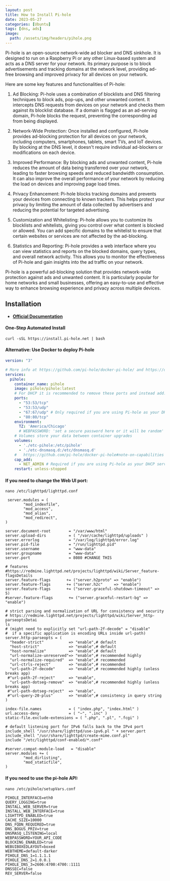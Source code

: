 ```yaml
---
layout: post
title: How to Install Pi-hole
date: 2023-05-27
categories: [Ubuntu]
tags: [dns, ads]
image:
  path: /assets/img/headers/pihole.png
---
```


Pi-hole is an open-source network-wide ad blocker and DNS sinkhole. It is designed to run on a Raspberry Pi or any other Linux-based system and acts as a DNS server for your network. Its primary purpose is to block advertisements and tracking domains at the network level, providing ad-free browsing and improved privacy for all devices on your network.

Here are some key features and functionalities of Pi-hole:

1. Ad Blocking: Pi-hole uses a combination of blocklists and DNS filtering techniques to block ads, pop-ups, and other unwanted content. It intercepts DNS requests from devices on your network and checks them against its blocklist database. If a domain is flagged as an ad-serving domain, Pi-hole blocks the request, preventing the corresponding ad from being displayed.

2. Network-Wide Protection: Once installed and configured, Pi-hole provides ad-blocking protection for all devices on your network, including computers, smartphones, tablets, smart TVs, and IoT devices. By blocking at the DNS level, it doesn't require individual ad-blockers or modifications on each device.

3. Improved Performance: By blocking ads and unwanted content, Pi-hole reduces the amount of data being transferred over your network, leading to faster browsing speeds and reduced bandwidth consumption. It can also improve the overall performance of your network by reducing the load on devices and improving page load times.

4. Privacy Enhancement: Pi-hole blocks tracking domains and prevents your devices from connecting to known trackers. This helps protect your privacy by limiting the amount of data collected by advertisers and reducing the potential for targeted advertising.

5. Customization and Whitelisting: Pi-hole allows you to customize its blocklists and whitelists, giving you control over what content is blocked or allowed. You can add specific domains to the whitelist to ensure that certain websites or services are not affected by the ad-blocking.

6. Statistics and Reporting: Pi-hole provides a web interface where you can view statistics and reports on the blocked domains, query types, and overall network activity. This allows you to monitor the effectiveness of Pi-hole and gain insights into the ad traffic on your network.

Pi-hole is a powerful ad-blocking solution that provides network-wide protection against ads and unwanted content. It is particularly popular for home networks and small businesses, offering an easy-to-use and effective way to enhance browsing experience and privacy across multiple devices.

## Installation

- [**Official Documentation**](https://docs.pi-hole.net/main/basic-install/)

#### One-Step Automated Install

```console
curl -sSL https://install.pi-hole.net | bash
```
#### Alternative: Use Docker to deploy Pi-hole

```yaml
version: "3"

# More info at https://github.com/pi-hole/docker-pi-hole/ and https://docs.pi-hole.net/
services:
  pihole:
    container_name: pihole
    image: pihole/pihole:latest
    # For DHCP it is recommended to remove these ports and instead add: network_mode: "host"
    ports:
      - "53:53/tcp"
      - "53:53/udp"
      - "67:67/udp" # Only required if you are using Pi-hole as your DHCP server
      - "80:80/tcp"
    environment:
      TZ: 'America/Chicago'
      # WEBPASSWORD: 'set a secure password here or it will be random'
    # Volumes store your data between container upgrades
    volumes:
      - './etc-pihole:/etc/pihole'
      - './etc-dnsmasq.d:/etc/dnsmasq.d'
    #   https://github.com/pi-hole/docker-pi-hole#note-on-capabilities
    cap_add:
      - NET_ADMIN # Required if you are using Pi-hole as your DHCP server, else not needed
    restart: unless-stopped
```
#### If you need to change the Web UI port:

```console
nano /etc/lighttpd/lighttpd.conf
```
```text
 server.modules = (
        "mod_indexfile",
        "mod_access",
        "mod_alias",
        "mod_redirect",
)

server.document-root        = "/var/www/html"
server.upload-dirs          = ( "/var/cache/lighttpd/uploads" )
server.errorlog             = "/var/log/lighttpd/error.log"
server.pid-file             = "/run/lighttpd.pid"
server.username             = "www-data"
server.groupname            = "www-data"
server.port                 = 8080 #CHANGE THIS

# features
#https://redmine.lighttpd.net/projects/lighttpd/wiki/Server_feature-flagsDetails
server.feature-flags       += ("server.h2proto" => "enable")
server.feature-flags       += ("server.h2c"     => "enable")
server.feature-flags       += ("server.graceful-shutdown-timeout" => 5)
#server.feature-flags       += ("server.graceful-restart-bg" => "enable")

# strict parsing and normalization of URL for consistency and security
# https://redmine.lighttpd.net/projects/lighttpd/wiki/Server_http-parseoptsDetai                                                                                                                              ls
# (might need to explicitly set "url-path-2f-decode" = "disable"
#  if a specific application is encoding URLs inside url-path)
server.http-parseopts = (
  "header-strict"           => "enable",# default
  "host-strict"             => "enable",# default
  "host-normalize"          => "enable",# default
  "url-normalize-unreserved"=> "enable",# recommended highly
  "url-normalize-required"  => "enable",# recommended
  "url-ctrls-reject"        => "enable",# recommended
  "url-path-2f-decode"      => "enable",# recommended highly (unless breaks app)
 #"url-path-2f-reject"      => "enable",
  "url-path-dotseg-remove"  => "enable",# recommended highly (unless breaks app)
 #"url-path-dotseg-reject"  => "enable",
 #"url-query-20-plus"       => "enable",# consistency in query string
)

index-file.names            = ( "index.php", "index.html" )
url.access-deny             = ( "~", ".inc" )
static-file.exclude-extensions = ( ".php", ".pl", ".fcgi" )

# default listening port for IPv6 falls back to the IPv4 port
include_shell "/usr/share/lighttpd/use-ipv6.pl " + server.port
include_shell "/usr/share/lighttpd/create-mime.conf.pl"
include "/etc/lighttpd/conf-enabled/*.conf"

#server.compat-module-load   = "disable"
server.modules += (
        "mod_dirlisting",
        "mod_staticfile",
)
```
#### If you need to use the pi-hole API:

```console
nano /etc/pihole/setupVars.conf
```
```text
PIHOLE_INTERFACE=eth0
QUERY_LOGGING=true
INSTALL_WEB_SERVER=true
INSTALL_WEB_INTERFACE=true
LIGHTTPD_ENABLED=true
CACHE_SIZE=10000
DNS_FQDN_REQUIRED=true
DNS_BOGUS_PRIV=true
DNSMASQ_LISTENING=local
WEBPASSWORD=YOUR_API_CODE
BLOCKING_ENABLED=true
WEBUIBOXEDLAYOUT=boxed
WEBTHEME=default-darker
PIHOLE_DNS_1=1.1.1.1
PIHOLE_DNS_2=1.0.0.1
PIHOLE_DNS_3=2606:4700:4700::1111
DNSSEC=false
REV_SERVER=false
```
